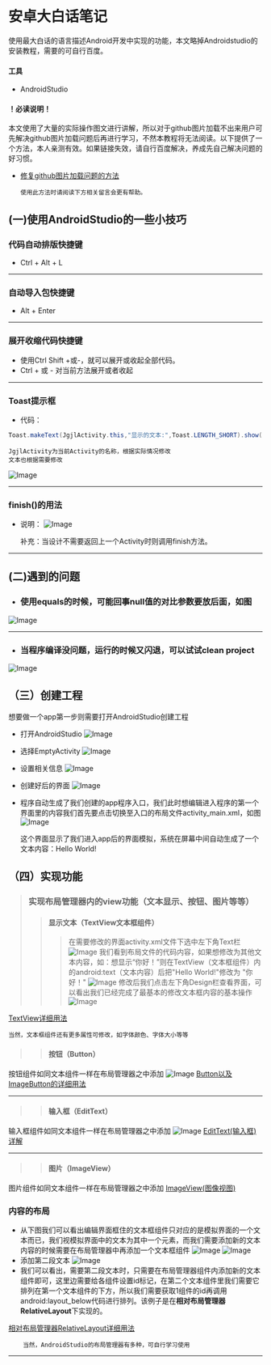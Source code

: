 # 安卓大白话笔记
使用最大白话的语言描述Android开发中实现的功能，本文略掉Androidstudio的安装教程，需要的可自行百度。
#### 工具
* AndroidStudio
#### ！必读说明！
本文使用了大量的实际操作图文进行讲解，所以对于github图片加载不出来用户可先解决github图片加载问题后再进行学习，不然本教程将无法阅读。以下提供了一个方法，本人亲测有效。如果链接失效，请自行百度解决，养成先自己解决问题的好习惯。
* [修复github图片加载问题的方法](https://www.jianshu.com/p/3eacebfc55ab "点击查看")

      使用此方法时请阅读下方相关留言会更有帮助。
    
## (一)使用AndroidStudio的一些小技巧
### 代码自动排版快捷键
  * Ctrl + Alt + L
  
 ---
### 自动导入包快捷键
  * Alt + Enter
  
 ---
### 展开收缩代码快捷键
  * 使用Ctrl Shift +或-，就可以展开或收起全部代码。
  * Ctrl + 或 - 对当前方法展开或者收起
  
 ---
### Toast提示框
  * 代码：
  ```java
  Toast.makeText(JgjlActivity.this,"显示的文本:",Toast.LENGTH_SHORT).show();
  ```
    JgjlActivity为当前Activity的名称，根据实际情况修改
    文本也根据需要修改
 ![Image](https://github.com/syfswxs/AndroidStudioStudy/blob/master/image/Toast1.png)
 
 ---
### finish()的用法
  * 说明：
 ![Image](https://github.com/syfswxs/AndroidStudioStudy/blob/master/image/finish.jpg) 
 
     补充：当设计不需要返回上一个Activity时则调用finish方法。
     
 ---
## (二)遇到的问题
* ### 使用equals的时候，可能回事null值的对比参数要放后面，如图
![Image](https://github.com/syfswxs/AndroidStudioStudy/blob/master/image/equals%E9%97%AE%E9%A2%98.jpg)

---
* ### 当程序编译没问题，运行的时候又闪退，可以试试clean project
![Image](https://github.com/syfswxs/AndroidStudioStudy/blob/master/image/clean%20project.jpg)

## （三）创建工程
想要做一个app第一步则需要打开AndroidStudio创建工程
* 打开AndroidStudio
![Image](https://github.com/syfswxs/AndroidStudioStudy/blob/master/image/%E6%96%B0%E5%BB%BA%E5%B7%A5%E7%A8%8B.jpg)
* 选择EmptyActivity
![Image](https://github.com/syfswxs/AndroidStudioStudy/blob/master/image/%E6%96%B0%E5%BB%BA%E5%B7%A5%E7%A8%8B1.jpg)
* 设置相关信息
![Image](https://github.com/syfswxs/AndroidStudioStudy/blob/master/image/%E6%96%B0%E5%BB%BA%E5%B7%A5%E7%A8%8B2.jpg)
* 创建好后的界面
![Image](https://github.com/syfswxs/AndroidStudioStudy/blob/master/image/%E6%96%B0%E5%BB%BA%E5%B7%A5%E7%A8%8B3.jpg)
* 程序自动生成了我们创建的app程序入口，我们此时想编辑进入程序的第一个界面里的内容我们首先要点击切换至入口的布局文件activity_main.xml，如图
![Image](https://github.com/syfswxs/AndroidStudioStudy/blob/master/image/%E6%96%B0%E5%BB%BA%E5%B7%A5%E7%A8%8B4.jpg)

    这个界面显示了我们进入app后的界面模拟，系统在屏幕中间自动生成了一个文本内容：Hello World!
## （四）实现功能
> ### 实现布局管理器内的view功能（文本显示、按钮、图片等等）
>> #### 显示文本（TextView文本框组件）
>>> 在需要修改的界面activity.xml文件下选中左下角Text栏
![Image](https://github.com/syfswxs/AndroidStudioStudy/blob/master/image/%E6%96%87%E6%9C%AC%E6%A1%86%E7%BB%84%E4%BB%B6.jpg)
>>> 我们看到布局文件的代码内容，如果想修改为其他文本内容，如：想显示“你好！”则在TextView（文本框组件）内的android:text（文本内容）后把"Hello World!"修改为 "你好！"
![Image](https://github.com/syfswxs/AndroidStudioStudy/blob/master/image/%E6%96%87%E6%9C%AC%E6%A1%86%E7%BB%84%E4%BB%B61.jpg)
>>> 修改后我们点击左下角Design栏查看界面，可以看出我们已经完成了最基本的修改文本框内容的基本操作
![Image](https://github.com/syfswxs/AndroidStudioStudy/blob/master/image/%E6%96%87%E6%9C%AC%E6%A1%86%E7%BB%84%E4%BB%B62.jpg)
      
[TextView详细用法](https://www.runoob.com/w3cnote/android-tutorial-textview.html)

	当然，文本框组件还有更多属性可修改，如字体颜色、字体大小等等
	
>> #### 按钮（Button）
按钮组件如同文本组件一样在布局管理器之中添加
![Image](https://github.com/syfswxs/AndroidStudioStudy/blob/master/image/%E6%8C%89%E9%92%AE%E7%BB%84%E4%BB%B6.png)
[Button以及ImageButton的详细用法](https://www.runoob.com/w3cnote/android-tutorial-button-imagebutton.html)

---
>> #### 输入框（EditText）
输入框组件如同文本组件一样在布局管理器之中添加
![Image](https://github.com/syfswxs/AndroidStudioStudy/blob/master/image/%E8%BE%93%E5%85%A5%E6%A1%86%E7%BB%84%E4%BB%B6.png)
[EditText(输入框)详解](https://www.runoob.com/w3cnote/android-tutorial-button-imagebutton.html)

---
>> #### 图片（ImageView）
图片组件如同文本组件一样在布局管理器之中添加
[ImageView(图像视图)](https://www.runoob.com/w3cnote/android-tutorial-imageview.html)

### 内容的布局
* 从下图我们可以看出编辑界面框住的文本框组件只对应的是模拟界面的一个文本而已，我们视模拟界面中的文本为其中一个元素，而我们需要添加新的文本内容的时候需要在布局管理器中再添加一个文本框组件
![Image](https://github.com/syfswxs/AndroidStudioStudy/blob/master/image/%E5%86%85%E5%AE%B9%E5%B8%83%E5%B1%80.jpg)
![Image](https://github.com/syfswxs/AndroidStudioStudy/blob/master/image/%E5%86%85%E5%AE%B9%E5%B8%83%E5%B1%801.jpg)
* 添加第二段文本
![Image](https://github.com/syfswxs/AndroidStudioStudy/blob/master/image/%E5%86%85%E5%AE%B9%E5%B8%83%E5%B1%802.jpg)
* 我们可以看出，需要第二段文本时，只需要在布局管理器组件内添加新的文本组件即可，这里边需要给各组件设置id标记，在第二个文本组件里我们需要它排列在第一个文本组件的下方，所以我们需要获取1组件的id再调用android:layout_below代码进行排列。该例子是在**相对布局管理器RelativeLayout**下实现的。

[相对布局管理器RelativeLayout详细用法](https://www.runoob.com/w3cnote/android-tutorial-relativelayout.html)

		当然，AndroidStudio的布局管理器有多种，可自行学习使用

---

